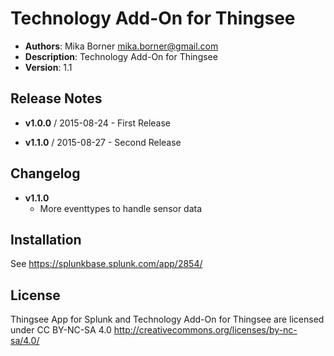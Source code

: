 # Technology Add-On for Thingsee

- **Authors**:          Mika Borner <mika.borner@gmail.com>
- **Description**:      Technology Add-On for Thingsee
- **Version**:          1.1

## Release Notes
- **v1.0.0**    /       2015-08-24
        - First Release   

- **v1.1.0**   /	2015-08-27
        - Second Release


## Changelog

- **v1.1.0**
	- More eventtypes to handle sensor data

## Installation

See https://splunkbase.splunk.com/app/2854/

## License

Thingsee App for Splunk and Technology Add-On for Thingsee are licensed under CC BY-NC-SA 4.0 http://creativecommons.org/licenses/by-nc-sa/4.0/
